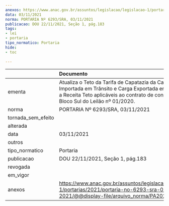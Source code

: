 ```yaml
---
anexos: https://www.anac.gov.br/assuntos/legislacao/legislacao-1/portarias/2021/portaria-no-6293-sra-03-11-2021/@@display-file/arquivo_norma/PA2021-6293.pdf
data: 03/11/2021
norma: PORTARIA Nº 6293/SRA, 03/11/2021
publicacao: DOU 22/11/2021, Seção 1, pág.183
tags:
- lei
- portaria
tipo_normatico: Portaria
hide: 
- toc 
 
---
```


|                    | Documento                                                                                                                                                                                   |
|:-------------------|:--------------------------------------------------------------------------------------------------------------------------------------------------------------------------------------------|
| ementa             | Atualiza o Teto da Tarifa de Capatazia da Carga Importada em Trânsito e Carga Exportada em Trânsito e a Receita Teto aplicáveis ao contrato de concessão do Bloco Sul do Leilão nº 01/2020. |
| norma              | PORTARIA Nº 6293/SRA, 03/11/2021                                                                                                                                                            |
| tornada_sem_efeito |                                                                                                                                                                                             |
| alterada           |                                                                                                                                                                                             |
| data               | 03/11/2021                                                                                                                                                                                  |
| outros             |                                                                                                                                                                                             |
| tipo_normatico     | Portaria                                                                                                                                                                                    |
| publicacao         | DOU 22/11/2021, Seção 1, pág.183                                                                                                                                                            |
| revogada           |                                                                                                                                                                                             |
| em_vigor           |                                                                                                                                                                                             |
| anexos             | https://www.anac.gov.br/assuntos/legislacao/legislacao-1/portarias/2021/portaria-no-6293-sra-03-11-2021/@@display-file/arquivo_norma/PA2021-6293.pdf                                        |